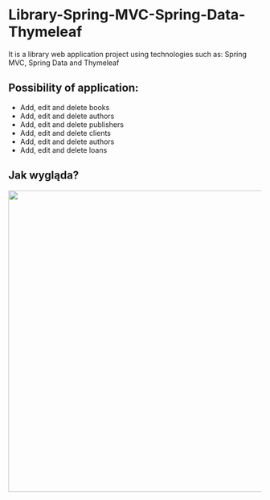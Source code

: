 # Library-Spring-MVC-Spring-Data-Thymeleaf
It is a library web application project using technologies such as: Spring MVC, Spring Data and Thymeleaf
## Possibility of application:
- Add, edit and delete books
- Add, edit and delete authors
- Add, edit and delete publishers
- Add, edit and delete clients
- Add, edit and delete authors
- Add, edit and delete loans
## Jak wygląda?
<img src="https://github.com/lukaszj9800/Library-Spring-MVC-Spring-Data-Thymeleaf/sample.png" width="900" height= "600"/>
